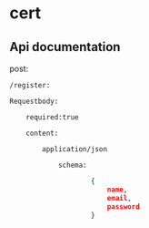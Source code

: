 # cert
## Api documentation

post:

    /register:

    Requestbody:
    
        required:true
    
        content:
    
            application/json
    
                schema:
```JSON
                    {
                        name,
                        email,
                        password
                    }
```
